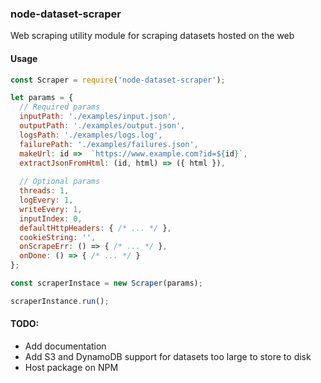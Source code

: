 ### node-dataset-scraper

Web scraping utility module for scraping datasets hosted on the web

#### Usage
```javascript
const Scraper = require('node-dataset-scraper');

let params = {
  // Required params
  inputPath: './examples/input.json',
  outputPath: './examples/output.json',
  logsPath: './examples/logs.log',
  failurePath: './examples/failures.json',
  makeUrl: id =>  `https://www.example.com?id=${id}`,
  extractJsonFromHtml: (id, html) => ({ html }),
  
  // Optional params
  threads: 1,
  logEvery: 1,
  writeEvery: 1,
  inputIndex: 0,
  defaultHttpHeaders: { /* ... */ },
  cookieString: '',
  onScrapeErr: () => { /* ... */ },
  onDone: () => { /* ... */ }
};

const scraperInstace = new Scraper(params);

scraperInstance.run();

```

#### TODO:
- Add documentation
- Add S3 and DynamoDB support for datasets too large to store to disk
- Host package on NPM
